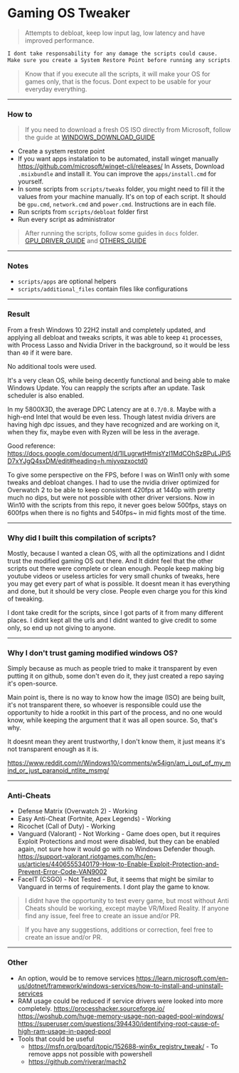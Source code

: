 # Gaming OS Tweaker

> Attempts to debloat, keep low input lag, low latency and have improved performance.

```txt
I dont take responsability for any damage the scripts could cause.
Make sure you create a System Restore Point before running any scripts.
```

> Know that if you execute all the scripts, it will make your OS for games only, that is the focus. Dont expect to be usable for your everyday everything.

---

### How to

> If you need to download a fresh OS ISO directly from Microsoft, follow the guide at [WINDOWS_DOWNLOAD_GUIDE](/docs/WINDOWS_DOWNLOAD_GUIDE.md)

- Create a system restore point
- If you want apps instalation to be automated, install winget manually <https://github.com/microsoft/winget-cli/releases/> In Assets, Download `.msixbundle` and install it. You can improve the `apps/install.cmd` for yourself.
- In some scripts from `scripts/tweaks` folder, you might need to fill it the values from your machine manually. It's on top of each script. It should be `gpu.cmd`, `network.cmd` and `power.cmd`. Instructions are in each file.
- Run scripts from `scripts/debloat` folder first
- Run every script as administrator

> After running the scripts, follow some guides in `docs` folder. [GPU_DRIVER_GUIDE](/docs/GPU_DRIVER_GUIDE.md) and [OTHERS_GUIDE](/docs/OTHERS_GUIDE.md)

---

### Notes

- `scripts/apps` are optional helpers
- `scripts/additional_files` contain files like configurations

---

### Result

From a fresh Windows 10 22H2 install and completely updated, and applying all debloat and tweaks scripts, it was able to keep `41` processes, with Process Lasso and Nvidia Driver in the background, so it would be less than `40` if it were bare.

No additional tools were used.

It's a very clean OS, while being decently functional and being able to make Windows Update. You can reapply the scripts after an update. Task scheduler is also enabled.

In my 5800X3D, the average DPC Latency are at `0.7/0.8`. Maybe with a high-end Intel that would be even less. Though latest nvidia drivers are having high dpc issues, and they have recognized and are working on it, when they fix, maybe even with Ryzen will be less in the average.

Good reference:  <https://docs.google.com/document/d/1ILugrwtHfmisYzI1MdCOhSzBPuLJPi5D7xYJgQ4sxDM/edit#heading=h.mjyvqzxoctd0>

To give some perspective on the FPS, before I was on Win11 only with some tweaks and debloat changes. I had to use the nvidia driver optimized for Overwatch 2 to be able to keep consistent 420fps at 1440p with pretty much no dips, but were not possible with other driver versions. Now in Win10 with the scripts from this repo, it never goes below 500fps, stays on 600fps when there is no fights and 540fps~ in mid fights most of the time.

---

### Why did I built this compilation of scripts?

Mostly, because I wanted a clean OS, with all the optimizations and I didnt trust the modified gaming OS out there. And It didnt feel that the other scripts out there were complete or clean enough.
People keep making big youtube videos or useless articles for very small chunks of tweaks, here you may get every part of what is possible. It doesnt mean it has everything and done, but it should be very close. People even charge you for this kind of tweaking.

I dont take credit for the scripts, since I got parts of it from many different places. I didnt kept all the urls and I didnt wanted to give credit to some only, so end up not giving to anyone.

---

### Why I don't trust gaming modified windows OS?

Simply because as much as people tried to make it transparent by even putting it on github, some don't even do it, they just created a repo saying it's open-source.

Main point is, there is no way to know how the image (ISO) are being built, it's not transparent there, so whoever is responsible could use the opportunity to hide a rootkit in this part of the process, and no one would know, while keeping the argument that it was all open source. So, that's why.

It doesnt mean they arent trustworthy, I don't know them, it just means it's not transparent enough as it is.

<https://www.reddit.com/r/Windows10/comments/w54ign/am_i_out_of_my_mind_or_just_paranoid_ntlite_msmg/>

---

### Anti-Cheats

- Defense Matrix (Overwatch 2) - Working
- Easy Anti-Cheat (Fortnite, Apex Legends) - Working
- Ricochet (Call of Duty) - Working
- Vanguard (Valorant) - Not Working - Game does open, but it requires Exploit Protections and most were disabled, but they can be enabled again, not sure how it would go with no Windows Defender though. <https://support-valorant.riotgames.com/hc/en-us/articles/4406555340179-How-to-Enable-Exploit-Protection-and-Prevent-Error-Code-VAN9002>
- FaceIT (CSGO) - Not Tested - But, it seems that might be similar to Vanguard in terms of requirements. I dont play the game to know.

> I didnt have the opportunity to test every game, but most without Anti Cheats should be working, except maybe VR/Mixed Reality. If anyone find any issue, feel free to create an issue and/or PR.

> If you have any suggestions, additions or correction, feel free to create an issue and/or PR.

---

### Other

- An option, would be to remove services <https://learn.microsoft.com/en-us/dotnet/framework/windows-services/how-to-install-and-uninstall-services>
- RAM usage could be reduced if service drivers were looked into more completely. <https://processhacker.sourceforge.io/> <https://woshub.com/huge-memory-usage-non-paged-pool-windows/> <https://superuser.com/questions/394430/identifying-root-cause-of-high-ram-usage-in-paged-pool>
- Tools that could be useful
  - <https://msfn.org/board/topic/152688-win6x_registry_tweak/> - To remove apps not possible with powershell
  - <https://github.com/riverar/mach2>
